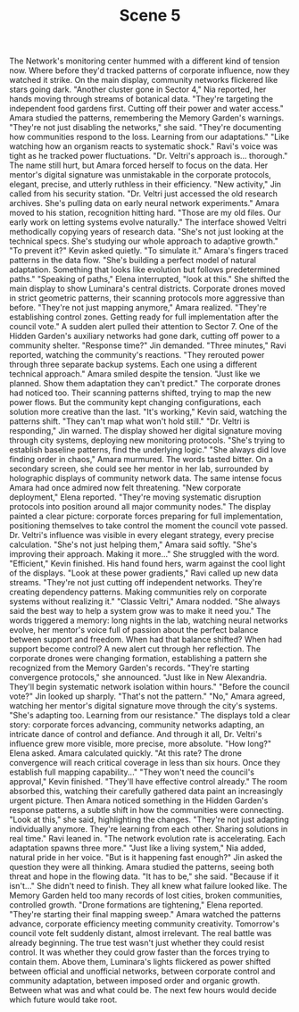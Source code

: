 ﻿---
chapter: 3
scene: 5
chapter_title: "THE VERDANT NETWORK"
chapter_slug: the-verdant-network
title: "Scene 5"
slug: ch03-sc05-the-verdant-network
order: 5
prev: ch03-sc04-the-verdant-network
next: ch03-sc06-the-verdant-network
word_count: 1067
reading_time_min: 5
est_tokens: 1387
id: "1f957108-0ded-449e-821c-d39a50df2c53"
---

The Network's monitoring center hummed with a different kind of tension now. Where before they'd tracked patterns of corporate influence, now they watched it strike. On the main display, community networks flickered like stars going dark.
      "Another cluster gone in Sector 4," Nia reported, her hands moving through streams of botanical data. "They're targeting the independent food gardens first. Cutting off their power and water access."
      Amara studied the patterns, remembering the Memory Garden's warnings. "They're not just disabling the networks," she said. "They're documenting how communities respond to the loss. Learning from our adaptations."
      "Like watching how an organism reacts to systematic shock." Ravi's voice was tight as he tracked power fluctuations. "Dr. Veltri's approach is... thorough."
      The name still hurt, but Amara forced herself to focus on the data. Her mentor's digital signature was unmistakable in the corporate protocols, elegant, precise, and utterly ruthless in their efficiency.
      "New activity," Jin called from his security station. "Dr. Veltri just accessed the old research archives. She's pulling data on early neural network experiments."
      Amara moved to his station, recognition hitting hard. "Those are my old files. Our early work on letting systems evolve naturally." The interface showed Veltri methodically copying years of research data. "She's not just looking at the technical specs. She's studying our whole approach to adaptive growth."
      "To prevent it?" Kevin asked quietly.
      "To simulate it." Amara's fingers traced patterns in the data flow. "She's building a perfect model of natural adaptation. Something that looks like evolution but follows predetermined paths."
      "Speaking of paths," Elena interrupted, "look at this." She shifted the main display to show Luminara's central districts. Corporate drones moved in strict geometric patterns, their scanning protocols more aggressive than before.
      "They're not just mapping anymore," Amara realized. "They're establishing control zones. Getting ready for full implementation after the council vote."
      A sudden alert pulled their attention to Sector 7. One of the Hidden Garden's auxiliary networks had gone dark, cutting off power to a community shelter.
      "Response time?" Jin demanded.
      "Three minutes," Ravi reported, watching the community's reactions. "They rerouted power through three separate backup systems. Each one using a different technical approach."
      Amara smiled despite the tension. "Just like we planned. Show them adaptation they can't predict."
      The corporate drones had noticed too. Their scanning patterns shifted, trying to map the new power flows. But the community kept changing configurations, each solution more creative than the last.
      "It's working," Kevin said, watching the patterns shift. "They can't map what won't hold still."
      "Dr. Veltri is responding," Jin warned. The display showed her digital signature moving through city systems, deploying new monitoring protocols. "She's trying to establish baseline patterns, find the underlying logic."
      "She always did love finding order in chaos," Amara murmured. The words tasted bitter. On a secondary screen, she could see her mentor in her lab, surrounded by holographic displays of community network data. The same intense focus Amara had once admired now felt threatening.
      "New corporate deployment," Elena reported. "They're moving systematic disruption protocols into position around all major community nodes."
      The display painted a clear picture: corporate forces preparing for full implementation, positioning themselves to take control the moment the council vote passed. Dr. Veltri's influence was visible in every elegant strategy, every precise calculation.
      "She's not just helping them," Amara said softly. "She's improving their approach. Making it more..." She struggled with the word.
      "Efficient," Kevin finished. His hand found hers, warm against the cool light of the displays.
      "Look at these power gradients," Ravi called up new data streams. "They're not just cutting off independent networks. They're creating dependency patterns. Making communities rely on corporate systems without realizing it."
      "Classic Veltri," Amara nodded. "She always said the best way to help a system grow was to make it need you."
      The words triggered a memory: long nights in the lab, watching neural networks evolve, her mentor's voice full of passion about the perfect balance between support and freedom. When had that balance shifted? When had support become control?
      A new alert cut through her reflection. The corporate drones were changing formation, establishing a pattern she recognized from the Memory Garden's records.
      "They're starting convergence protocols," she announced. "Just like in New Alexandria. They'll begin systematic network isolation within hours."
      "Before the council vote?" Jin looked up sharply. "That's not the pattern."
      "No," Amara agreed, watching her mentor's digital signature move through the city's systems. "She's adapting too. Learning from our resistance."
      The displays told a clear story: corporate forces advancing, community networks adapting, an intricate dance of control and defiance. And through it all, Dr. Veltri's influence grew more visible, more precise, more absolute.
      "How long?" Elena asked.
      Amara calculated quickly. "At this rate? The drone convergence will reach critical coverage in less than six hours. Once they establish full mapping capability..."
      "They won't need the council's approval," Kevin finished. "They'll have effective control already."
      The room absorbed this, watching their carefully gathered data paint an increasingly urgent picture. Then Amara noticed something in the Hidden Garden's response patterns, a subtle shift in how the communities were connecting.
      "Look at this," she said, highlighting the changes. "They're not just adapting individually anymore. They're learning from each other. Sharing solutions in real time."
      Ravi leaned in. "The network evolution rate is accelerating. Each adaptation spawns three more."
      "Just like a living system," Nia added, natural pride in her voice.
      "But is it happening fast enough?" Jin asked the question they were all thinking.
      Amara studied the patterns, seeing both threat and hope in the flowing data. "It has to be," she said. "Because if it isn't..."
      She didn't need to finish. They all knew what failure looked like. The Memory Garden held too many records of lost cities, broken communities, controlled growth.
      "Drone formations are tightening," Elena reported. "They're starting their final mapping sweep."
      Amara watched the patterns advance, corporate efficiency meeting community creativity. Tomorrow's council vote felt suddenly distant, almost irrelevant. The real battle was already beginning.
      The true test wasn't just whether they could resist control.
      It was whether they could grow faster than the forces trying to contain them.
      Above them, Luminara's lights flickered as power shifted between official and unofficial networks, between corporate control and community adaptation, between imposed order and organic growth.
      Between what was and what could be.
      The next few hours would decide which future would take root.
